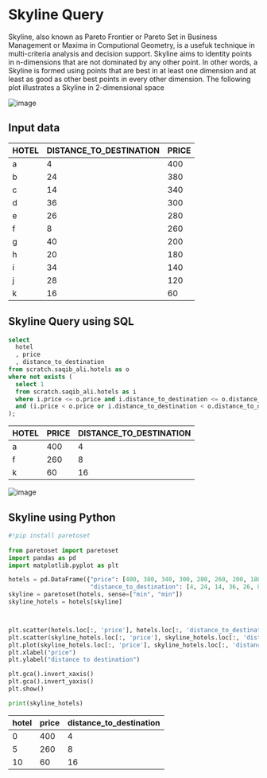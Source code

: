 # Skyline Query
Skyline, also known as Pareto Frontier or Pareto Set in Business Management or Maxima in Computional Geometry, is a usefuk technique in multi-criteria analysis and decision support.  Skyline aims to identity points in n-dimensions that are not dominated by any other point. In other words, a Skyline is formed using points that are best in at least one dimension and at least as good as other best points in every other dimension. The following plot illustrates a Skyline in 2-dimensional space

![image](https://github.com/structured-query-language/structured-query-language.github.io/assets/121721444/62ca294d-82b6-4418-a21a-334b182462ad)


## Input data

| HOTEL | DISTANCE_TO_DESTINATION | PRICE |
|-------|-------------------------|-------|
| a     | 4                       | 400   |
| b     | 24                      | 380   |
| c     | 14                      | 340   |
| d     | 36                      | 300   |
| e     | 26                      | 280   |
| f     | 8                       | 260   |
| g     | 40                      | 200   |
| h     | 20                      | 180   |
| i     | 34                      | 140   |
| j     | 28                      | 120   |
| k     | 16                      | 60    |

## Skyline Query using SQL

```sql
select 
  hotel
  , price
  , distance_to_destination
from scratch.saqib_ali.hotels as o
where not exists (
  select 1
  from scratch.saqib_ali.hotels as i
  where i.price <= o.price and i.distance_to_destination <= o.distance_to_destination
  and (i.price < o.price or i.distance_to_destination < o.distance_to_destination)
);
```

| HOTEL | PRICE | DISTANCE_TO_DESTINATION |
|-------|-------|-------------------------|
| a     | 400   | 4                       |
| f     | 260   | 8                       |
| k     | 60    | 16                      |


![image](https://github.com/structured-query-language/structured-query-language.github.io/assets/121721444/62ca294d-82b6-4418-a21a-334b182462ad)

## Skyline using Python

```python
#!pip install paretoset
 
from paretoset import paretoset
import pandas as pd
import matplotlib.pyplot as plt

hotels = pd.DataFrame({"price": [400, 380, 340, 300, 280, 260, 200, 180, 140, 120, 60], 
                       "distance_to_destination": [4, 24, 14, 36, 26, 8, 40, 20, 34, 28, 16]})
skyline = paretoset(hotels, sense=["min", "min"])
skyline_hotels = hotels[skyline]



plt.scatter(hotels.loc[:, 'price'], hotels.loc[:, 'distance_to_destination'], alpha=0.5)
plt.scatter(skyline_hotels.loc[:, 'price'], skyline_hotels.loc[:, 'distance_to_destination'], alpha=0.1, s=300)
plt.plot(skyline_hotels.loc[:, 'price'], skyline_hotels.loc[:, 'distance_to_destination'], alpha=0.1)
plt.xlabel("price")
plt.ylabel("distance to destination")

plt.gca().invert_xaxis()
plt.gca().invert_yaxis()
plt.show()

print(skyline_hotels)
```

|hotel|price|distance_to_destination|
|-----|-----|-----------------------|
| 0   |400  |                     4 |
| 5   |260  |                     8 |
| 10  |60   |                    16 |
